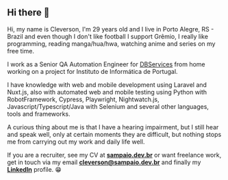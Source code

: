 ## Hi there 👋

Hi, my name is Cleverson, I'm 29 years old and I live in Porto Alegre, RS - Brazil and even though I don't like football I support Grêmio, I really like programming, reading manga/hua/hwa, watching anime and series on my free time.

I work as a Senior QA Automation Engineer for [DBServices](https://dbservices.pt) from home working on a project for Instituto de Informática de Portugal.

I have knowledge with web and mobile development using Laravel and Nuxt.js, also with automated web and mobile testing using Python with RobotFramework, Cypress, Playwright, Nightwatch.js, Javascript/Typescript/Java with Selenium and several other languages, tools and frameworks.

A curious thing about me is that I have a hearing impairment, but I still hear and speak well, only at certain moments they are difficult, but nothing stops me from carrying out my work and daily life well.

If you are a recruiter, see my CV at [**sampaio.dev.br**](sampaio.dev.br) or want freelance work, get in touch via my email [**cleverson@sampaio.dev.br**](mailto:cleverson@sampaio.dev.br) and finally my [**LinkedIn**](https://www.linkedin.com/in/clvrsnsampaio) profile. 😁